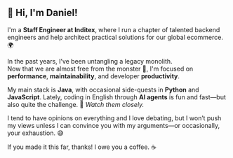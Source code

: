 ## 👋 Hi, I'm Daniel!

I'm a **Staff Engineer at Inditex**, where I run a chapter of talented backend engineers and help architect practical solutions for our global ecommerce. 🌍

In the past years, I’ve been untangling a legacy monolith.  
Now that we are almost free from the monster 🐉, I'm focused on **performance**, **maintainability**, and developer **productivity**.

My main stack is **Java**, with occasional side-quests in **Python** and **JavaScript**. Lately, coding in English through **AI agents** is fun and fast—but also quite the challenge. 🤖 _Watch them closely._

I tend to have opinions on everything and I love debating, but I won’t push my views unless I can convince you with my arguments—or occasionally, your exhaustion. 😅

If you made it this far, thanks! I owe you a coffee. ☕
